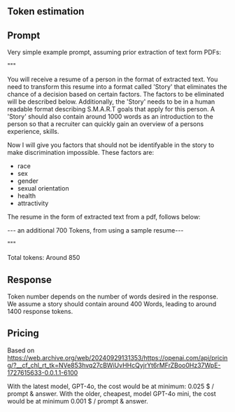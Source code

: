 Token estimation
---

## Prompt

Very simple example prompt, assuming prior extraction of text form PDFs:

"""

You will receive a resume of a person in the format of extracted text.
You need to transform this resume into a format called 'Story' that eliminates the chance of a decision based on certain factors. The factors to be eliminated will be described below.
Additionally, the 'Story' needs to be in a human readable format describing S.M.A.R.T goals that apply for this person.
A 'Story' should also contain around 1000 words as an introduction to the person so that a recruiter can quickly gain an overview of a persons experience, skills.

Now I will give you factors that should not be identifyable in the story to make discrimination impossible. These factors are:
- race
- sex
- gender
- sexual orientation
- health
- attractivity


The resume in the form of extracted text from a pdf, follows below:

--- an additional 700 Tokens, from using a sample resume---

"""

Total tokens:
Around 850

## Response

Token number depends on the number of words desired in the response.
We assume a story should contain around 400 Words, leading to around 1400 response tokens.

## Pricing

Based on https://web.archive.org/web/20240929131353/https://openai.com/api/pricing/?__cf_chl_rt_tk=NVe853hvq27cBWiUvHHcQyjrYt6rMFrZBoo0Hz37WpE-1727615633-0.0.1.1-6100

With the latest model, GPT-4o, the cost would be at minimum: 0.025 $ / prompt & answer.
With the older, cheapest, model GPT-4o mini, the cost would be at minimum  0.001 $ / prompt & answer.





